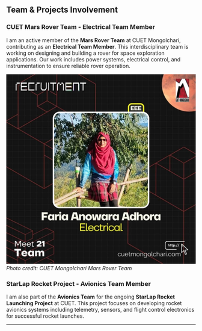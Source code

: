 ## Team & Projects Involvement

### CUET Mars Rover Team - Electrical Team Member
I am an active member of the **Mars Rover Team** at CUET Mongolchari, contributing as an **Electrical Team Member**. This interdisciplinary team is working on designing and building a rover for space exploration applications. Our work includes power systems, electrical control, and instrumentation to ensure reliable rover operation.

![Mars Rover Team](./Mongolchari_Member.jpg)  
*Photo credit: CUET Mongolchari Mars Rover Team*

### StarLap Rocket Project - Avionics Team Member
I am also part of the **Avionics Team** for the ongoing **StarLap Rocket Launching Project** at CUET. This project focuses on developing rocket avionics systems including telemetry, sensors, and flight control electronics for successful rocket launches.


---

